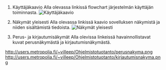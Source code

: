 1. Käyttäjäkaavio
Alla olevassa linkissä flowchart järjestelmän käyttäjän toiminnasta.
![Käyttäjäkaavio](http://users.metropolia.fi/~villeep/Ohjelmistotuotanto/kayttajakaavio.jpg)

2. Näkymät yleisesti
Alla olevassa linkissä kaavio sovelluksen näkymistä ja niiden sisältämistä tiedoista.
![Näkymät yleisesti](http://users.metropolia.fi/~villeep/Ohjelmistotuotanto/nakymat_lyhyesti.png)

3. Perus- ja kirjautumisäkymät
Alla olevissa linkeissä havainnollistavat kuvat perusnäkymästä ja kirjautumisnäkymästä.

http://users.metropolia.fi/~villeep/Ohjelmistotuotanto/perusnakyma.png
http://users.metropolia.fi/~villeep/Ohjelmistotuotanto/kirjautumisnakyma.png
